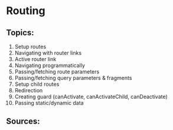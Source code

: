 # Routing


## Topics:

1. Setup routes
2. Navigating with router links
3. Active router link
4. Navigating programmatically
5. Passing/fetching route parameters
6. Passing/fetching query parameters & fragments
7. Setup child routes
8. Redirection
9. Creating guard (canActivate, canActivateChild, canDeactivate)
10. Passing static/dynamic data

## Sources:

